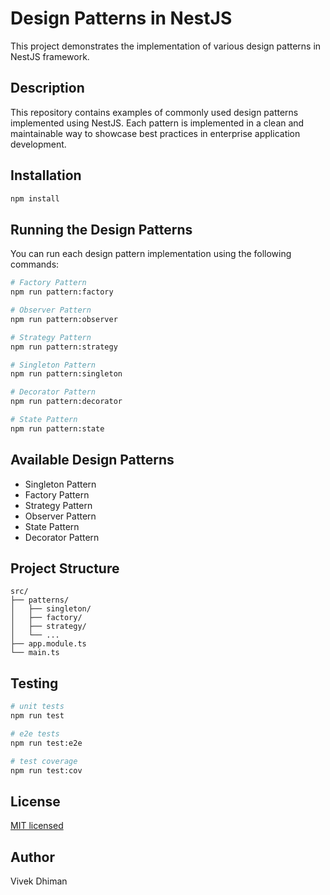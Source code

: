 # Design Patterns in NestJS

This project demonstrates the implementation of various design patterns in NestJS framework.

## Description

This repository contains examples of commonly used design patterns implemented using NestJS. Each pattern is implemented in a clean and maintainable way to showcase best practices in enterprise application development.

## Installation

```bash
npm install
```

## Running the Design Patterns

You can run each design pattern implementation using the following commands:

```bash
# Factory Pattern
npm run pattern:factory

# Observer Pattern
npm run pattern:observer

# Strategy Pattern
npm run pattern:strategy

# Singleton Pattern
npm run pattern:singleton

# Decorator Pattern
npm run pattern:decorator

# State Pattern
npm run pattern:state
```

## Available Design Patterns

- Singleton Pattern
- Factory Pattern
- Strategy Pattern
- Observer Pattern
- State Pattern
- Decorator Pattern

## Project Structure

```
src/
├── patterns/
│   ├── singleton/
│   ├── factory/
│   ├── strategy/
│   └── ...
├── app.module.ts
└── main.ts
```

## Testing

```bash
# unit tests
npm run test

# e2e tests
npm run test:e2e

# test coverage
npm run test:cov
```

## License

[MIT licensed](LICENSE)

## Author

Vivek Dhiman
